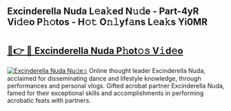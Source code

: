 ## Excinderella Nuda L𝚎a𝚔ed N𝚞𝚍e - Part-4yR Vi𝚍𝚎o P𝚑𝚘tos - H𝚘𝚝 O𝚗𝚕yf𝚊ns L𝚎a𝚔s Yi0MR

# <h2><a href="http://kfc8kyn.oniu.top/?m=Excinderella+Nuda">🔗👉 🔴 Excinderella Nuda P𝚑ot𝚘𝚜 V𝚒d𝚎o</a></h2>

[![Excinderella Nuda Nu𝚍e𝚜](https://i.imgur.com/0qMVB7G.gif)](http://kfc8kyn.oniu.top/?m=Excinderella+Nuda)
Online thought leader Excinderella Nuda, acclaimed for disseminating dance and lifestyle knowledge, through performances and personal vlogs. Gifted acrobat partner Excinderella Nuda, famed for their exceptional skills and accomplishments in performing acrobatic feats with partners.  
